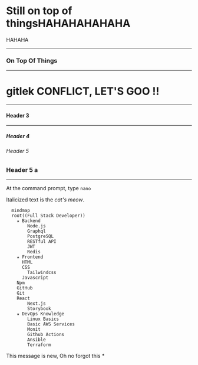 # Still on top of thingsHAHAHAHAHAHA
HAHAHA
***

### On Top Of Things

***

# gitlek CONFLICT, LET'S GOO !!

***

#### Header 3

***

##### Header 4

###### Header 5

### Header 5 a

***

At the command prompt, type `nano`

Italicized text is the *cat's meow*.

```mermaid
  mindmap
  root((Full Stack Developer))
    ★ Backend
        Node.js
        Graphql
        PostgreSQL
        RESTful API
        JWT
        Redis
    ★ Frontend
      HTML
      CSS
        Tailwindcss
      Javascript
    Npm
    GitHub
    Git
    React
        Next.js
        Storybook
    ★ DevOps Knowledge
        Linux Basics
        Basic AWS Services
        Monit
        Github Actions
        Ansible
        Terraform
```

This message is new, Oh no forgot this *
